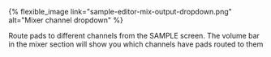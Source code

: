 ---
---

{% flexible_image link="sample-editor-mix-output-dropdown.png" alt="Mixer channel dropdown" %}

Route pads to different channels from the SAMPLE screen. The volume bar in the mixer section will show you which channels have pads routed to them
